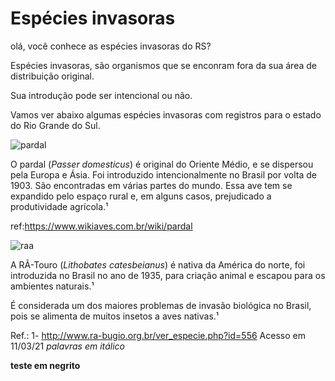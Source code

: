 
# Espécies invasoras
olá, você conhece as espécies invasoras do RS?

Espécies invasoras, são organismos que se enconram fora da sua área de distribuição original.

Sua introdução pode ser intencional ou não.

Vamos ver abaixo algumas espécies invasoras com registros para o estado do Rio Grande do Sul.


![pardal](https://user-images.githubusercontent.com/84736761/119880426-9f657b80-bf02-11eb-954c-f47502286f87.png)

 O pardal (*Passer domesticus*) é original do
Oriente Médio, e se dispersou pela Europa e
Ásia.
Foi introduzido intencionalmente no Brasil por
volta de 1903.
São encontradas em várias partes do mundo.
Essa ave tem se expandido pelo espaço rural e,
em alguns casos, prejudicado a produtividade
agrícola.¹

ref:https://www.wikiaves.com.br/wiki/pardal

![raa](https://user-images.githubusercontent.com/84736761/119882851-421ef980-bf05-11eb-935d-886c9c7782b5.png)


A RÃ-Touro (*Lithobates catesbeianus*) é nativa
da América do norte, foi introduzida no Brasil
no ano de 1935, para criação animal e escapou
para os ambientes naturais.¹

É considerada um dos maiores problemas de
invasão biológica no Brasil, pois se alimenta
de muitos insetos a aves nativas.¹

Ref.:  1- http://www.ra-bugio.org.br/ver_especie.php?id=556 Acesso em 11/03/21
*palavras em itálico*


**teste em negrito**
